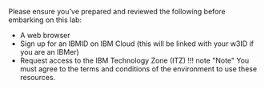 Please ensure you’ve prepared and reviewed the following before embarking on this lab:

- A web browser
- Sign up for an IBMID on IBM Cloud (this will be linked with your w3ID if you are an IBMer)
- Request access to the IBM Technology Zone (ITZ)
!!! note "Note"
   You must agree to the terms and conditions of the environment to use these resources.
